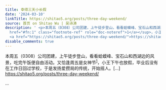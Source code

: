 ```yaml
---
title: 幸得三天小长假
date: '2024-03-10'
linkTitle: https://shitao5.org/posts/three-day-weekend/
source: 首页 on Shitao Wu | 吴诗涛
description: ' <p>本周五（0308）公司团建，上午徒步登山，看看蛤蟆峰、宝石山和西湖边的风景，吃完午饭便自由活动。又恰逢周五是女神节<sup id="fnref:1"><a
  href="#fn:1" class="footnote-ref" role="doc-noteref">1</a></sup>，小王下午也放假，毕业后没有在工作日回过学校，于是发扬爱攒局的传统，开始摇人。[&hellip;]
  <a href="https://shitao5.org/posts/three-day-weekend/">https://shitao5.org/posts/three-day-weekend/</a></p>  ...'
disable_comments: true
---
```

 <p>本周五（0308）公司团建，上午徒步登山，看看蛤蟆峰、宝石山和西湖边的风景，吃完午饭便自由活动。又恰逢周五是女神节<sup id="fnref:1"><a href="#fn:1" class="footnote-ref" role="doc-noteref">1</a></sup>，小王下午也放假，毕业后没有在工作日回过学校，于是发扬爱攒局的传统，开始摇人。[&hellip;] <a href="https://shitao5.org/posts/three-day-weekend/">https://shitao5.org/posts/three-day-weekend/</a></p>  ...